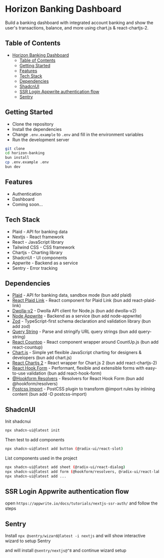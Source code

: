 # Horizon Banking Dashboard

Build a banking dashboard with integrated account banking and show the user's transactions, balance, and more using chart.js & react-chartjs-2.

<!-- Image goes here -->

## Table of Contents

- [Horizon Banking Dashboard](#horizon-banking-dashboard)
  - [Table of Contents](#table-of-contents)
  - [Getting Started](#getting-started)
  - [Features](#features)
  - [Tech Stack](#tech-stack)
  - [Dependencies](#dependencies)
  - [ShadcnUI](#shadcnui)
  - [SSR Login Appwrite authentication flow](#ssr-login-appwrite-authentication-flow)
  - [Sentry](#sentry)

## Getting Started

-  Clone the repository
-  Install the dependencies
-  Change `.env.example` to `.env` and fill in the environment variables
-  Run the development server

```bash
git clone
cd horizon-banking
bun install
cp .env.example .env
bun dev
```

## Features

-  Authentication
-  Dashboard
-  Coming soon...

## Tech Stack

-  Plaid - API for banking data
-  Nextjs - React framework
-  React - JavaScript library
-  Tailwind CSS - CSS framework
-  Chartjs - Charting library
-  ShadcnUI - UI components
-  Appwrite - Backend as a service
-  Sentry - Error tracking

## Dependencies

-  [Plaid](https://plaid.com/) - API for banking data, sandbox mode (bun add plaid)
-  [React Plaid Link](https://www.npmjs.com/package/react-plaid-link) - React component for Plaid Link (bun add react-plaid-link)
-  [Dwolla-v2](https://www.npmjs.com/package/dwolla-v2) - Dwolla API client for Node.js (bun add dwolla-v2)
-  [Node Appwrite](https://appwrite.io/) - Backend as a service (bun add node-appwrite)
-  [Zod](https://www.npmjs.com/package/zod) - TypeScript-first schema declaration and validation library (bun add zod)
-  [Query String](https://www.npmjs.com/package/query-string) - Parse and stringify URL query strings (bun add query-string)
-  [React Countop](https://www.npmjs.com/package/react-countup) - React component wrapper around CountUp.js (bun add react-countup)
-  [Chart.js](https://www.chartjs.org/) - Simple yet flexible JavaScript charting for designers & developers (bun add chart.js)
-  [React Chartjs 2](https://www.npmjs.com/package/react-chartjs-2) - React wrapper for Chart.js 2 (bun add react-chartjs-2)
-  [React Hook Form](https://react-hook-form.com/) - Performant, flexible and extensible forms with easy-to-use validation (bun add react-hook-form)
-  [@Hookform Resolvers](https://www.npmjs.com/package/@hookform/resolvers) - Resolvers for React Hook Form (bun add @hookform/resolvers)
-  [Postcss Import](https://www.npmjs.com/package/postcss-import) - PostCSS plugin to transform @import rules by inlining content (bun add -D postcss-import)

## ShadcnUI

Init shadcnui

```bash
npx shadcn-ui@latest init
```

Then test to add components

```bash
npx shadcn-ui@latest add button (@radix-ui/react-slot)
```

List components used in the project

```bash
npx shadcn-ui@latest add sheet (@radix-ui/react-dialog)
npx shadcn-ui@latest add form (@hookform/resolvers, @radix-ui/react-label, react-hook-form)
npx shadcn-ui@latest add ...
```

## SSR Login Appwrite authentication flow

open `https://appwrite.io/docs/tutorials/nextjs-ssr-auth/` and follow the steps

## Sentry

Install `npx @sentry/wizard@latest -i nextjs` and will show interactive wizard to setup Sentry

and will install `@sentry/nextjs@^8` and continue wizard setup
